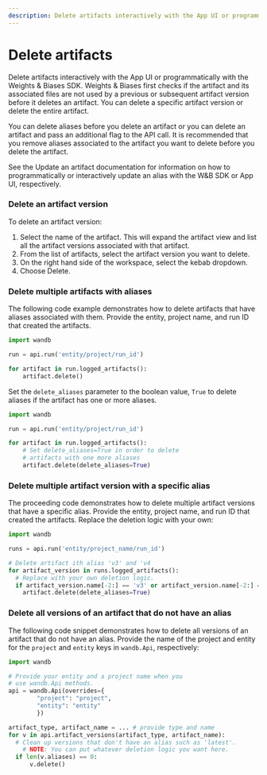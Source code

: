 ```yaml
---
description: Delete artifacts interactively with the App UI or programmatically with the Weights & Biases SDK/
---
```


# Delete artifacts

<head>
  <title>Delete W&B Artifacts</title>
</head>

Delete artifacts interactively with the App UI or programmatically with the Weights & Biases SDK. Weights & Biases first checks if the artifact and its associated files are not used by a previous or subsequent artifact version before it deletes an artifact. You can delete a specific artifact version or delete the entire artifact.

You can delete aliases before you delete an artifact or you can delete an artifact and pass an additional flag to the API call. It is recommended that you remove aliases associated to the artifact you want to delete before you delete the artifact.

See the Update an artifact documentation for information on how to programmatically or interactively update an alias with the W&B SDK or App UI, respectively.

### Delete an artifact version

To delete an artifact version:

1. Select the name of the artifact. This will expand the artifact view and list all the artifact versions associated with that artifact.
2. From the list of artifacts, select the artifact version you want to delete.
3. On the right hand side of the workspace, select the kebab dropdown.
4. Choose Delete.

### Delete multiple artifacts with aliases

The following code example demonstrates how to delete artifacts that have aliases associated with them. Provide the entity, project name, and run ID that created the artifacts.

```python
import wandb

run = api.run('entity/project/run_id')

for artifact in run.logged_artifacts():
    artifact.delete()
```

Set the `delete_aliases` parameter to the boolean value, `True` to delete aliases if the artifact has one or more aliases.

```python
import wandb

run = api.run('entity/project/run_id')

for artifact in run.logged_artifacts():
    # Set delete_aliases=True in order to delete 
    # artifacts with one more aliases
    artifact.delete(delete_aliases=True)
```

### Delete multiple artifact version with a specific alias

The proceeding code demonstrates how to delete multiple artifact versions that have a specific alias. Provide the entity, project name, and run ID that created the artifacts. Replace the deletion logic with your own:

```python
import wandb

runs = api.run('entity/project_name/run_id')

# Delete artifact ith alias 'v3' and 'v4
for artifact_version in runs.logged_artifacts():
  # Replace with your own deletion logic.
  if artifact_version.name[-2:] == 'v3' or artifact_version.name[-2:] == 'v4':
    artifact.delete(delete_aliases=True)
```

### Delete all versions of an artifact that do not have an alias

The following code snippet demonstrates how to delete all versions of an artifact that do not have an alias. Provide the name of the project and entity for the `project` and `entity` keys in `wandb.Api`, respectively:

```python
import wandb

# Provide your entity and a project name when you 
# use wandb.Api methods.
api = wandb.Api(overrides={
        "project": "project", 
        "entity": "entity"
        })

artifact_type, artifact_name = ... # provide type and name
for v in api.artifact_versions(artifact_type, artifact_name):
  # Clean up versions that don't have an alias such as 'latest'.
	# NOTE: You can put whatever deletion logic you want here.
  if len(v.aliases) == 0:
      v.delete()
```
